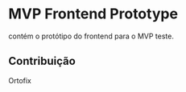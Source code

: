 # MVP Frontend Prototype

contém o protótipo do frontend para o MVP teste.


## Contribuição

Ortofix



